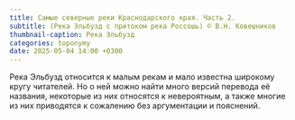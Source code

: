 ```yaml
---
title: Самые северные реки Краснодарского края. Часть 2.
subtitle: (Река Эльбузд с притоком река Россошь) © В.Н. Ковешников
thumbnail-caption: Река Эльбузд
categories: toponymy
date: 2025-05-04 14:00 +0300
---
```

Река Эльбузд относится к малым рекам и мало известна широкому кругу читателей. Но о ней можно найти много версий перевода её названия, некоторые из них относятся к невероятным, а также многие из них приводятся к сожалению без аргументации и пояснений.